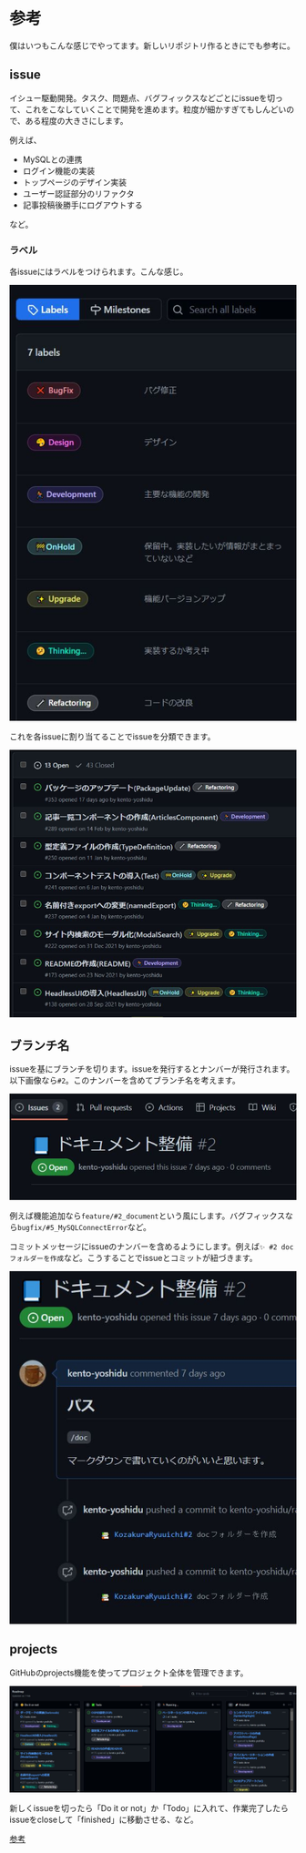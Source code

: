 # 参考

僕はいつもこんな感じでやってます。新しいリポジトリ作るときにでも参考に。

## issue

イシュー駆動開発。タスク、問題点、バグフィックスなどごとにissueを切って、これをこなしていくことで開発を進めます。粒度が細かすぎてもしんどいので、ある程度の大きさにします。

例えば、

- MySQLとの連携
- ログイン機能の実装
- トップページのデザイン実装
- ユーザー認証部分のリファクタ
- 記事投稿後勝手にログアウトする

など。

### ラベル

各issueにはラベルをつけられます。こんな感じ。

![](./images/image01.jpg)

これを各issueに割り当てることでissueを分類できます。

![](./images/image02.jpg)

## ブランチ名

issueを基にブランチを切ります。issueを発行するとナンバーが発行されます。以下画像なら`#2`。このナンバーを含めてブランチ名を考えます。

![](./images/image03.jpg)

例えば機能追加なら`feature/#2_document`という風にします。バグフィックスなら`bugfix/#5_MySQLConnectError`など。

コミットメッセージにissueのナンバーを含めるようにします。例えば`✨ #2 docフォルダーを作成`など。こうすることでissueとコミットが紐づきます。

![](./images/image04.jpg)

## projects

GitHubのprojects機能を使ってプロジェクト全体を管理できます。

![](./images/image05.jpg)

新しくissueを切ったら「Do it or not」か「Todo」に入れて、作業完了したらissueをcloseして「finished」に移動させる、など。

[参考](https://github.com/kento-yoshidu/GatsbyBlog/projects/1)

